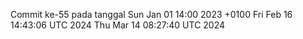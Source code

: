 Commit ke-55 pada tanggal Sun Jan 01 14:00 2023 +0100
Fri Feb 16 14:43:06 UTC 2024
Thu Mar 14 08:27:40 UTC 2024
